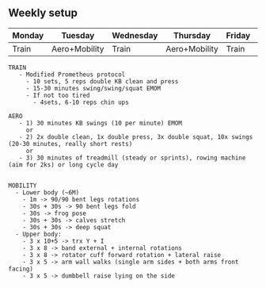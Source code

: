 
## Weekly setup

Monday | Tuesday | Wednesday | Thursday | Friday | Saturday | Sunday
---|---|---|---|---|---|---
Train|Aero+Mobility|Train|Aero+Mobility|Train|Aero+Mobility|Rest

```
TRAIN
   - Modified Prometheus protocol
     - 10 sets, 5 reps double KB clean and press
     - 15-30 minutes swing/swing/squat EMOM
     - If not too tired
       - 4sets, 6-10 reps chin ups
```

```
AERO
   - 1) 30 minutes KB swings (10 per minute) EMOM
     or
   - 2) 2x double clean, 1x double press, 3x double squat, 10x swings (20-30 minutes, really short rests)
     or
   - 3) 30 minutes of treadmill (steady or sprints), rowing machine (aim for 2ks) or long cycle day
   
```

```
MOBILITY
  - Lower body (~6M)
    - 1m -> 90/90 bent legs rotations
    - 30s + 30s -> 90 bent legs fold
    - 30s -> frog pose
    - 30s + 30s -> calves stretch
    - 30s + 30s -> deep squat
  - Upper body:
    - 3 x 10+5 -> trx Y + I
    - 3 x 8 -> band external + internal rotations
    - 3 x 8 -> rotator cuff forward rotation + lateral raise
    - 3 x 5 -> arm wall walks (single arm sides + both arms front facing)
    - 3 x 5 -> dumbbell raise lying on the side
```
